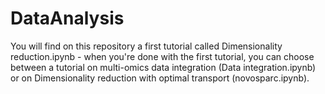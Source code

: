# DataAnalysis

You will find on this repository a first tutorial called Dimensionality reduction.ipynb - when you're done with the first tutorial, you can choose between a tutorial on multi-omics data integration (Data integration.ipynb) or on Dimensionality reduction with optimal transport (novosparc.ipynb).

